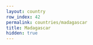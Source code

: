 ```yaml
---
layout: country
row_index: 42
permalink: countries/madagascar
title: Madagascar
hidden: true
---
```

